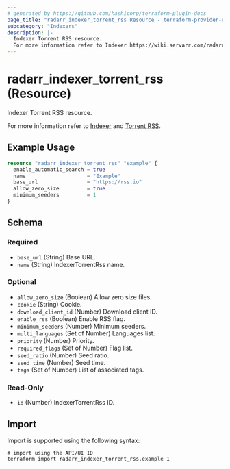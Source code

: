 ```yaml
---
# generated by https://github.com/hashicorp/terraform-plugin-docs
page_title: "radarr_indexer_torrent_rss Resource - terraform-provider-radarr"
subcategory: "Indexers"
description: |-
  Indexer Torrent RSS resource.
  For more information refer to Indexer https://wiki.servarr.com/radarr/settings#indexers and Torrent RSS https://wiki.servarr.com/radarr/supported#torrentrssindexer.
---
```


# radarr_indexer_torrent_rss (Resource)

<!-- subcategory:Indexers -->Indexer Torrent RSS resource.
For more information refer to [Indexer](https://wiki.servarr.com/radarr/settings#indexers) and [Torrent RSS](https://wiki.servarr.com/radarr/supported#torrentrssindexer).

## Example Usage

```terraform
resource "radarr_indexer_torrent_rss" "example" {
  enable_automatic_search = true
  name                    = "Example"
  base_url                = "https://rss.io"
  allow_zero_size         = true
  minimum_seeders         = 1
}
```

<!-- schema generated by tfplugindocs -->
## Schema

### Required

- `base_url` (String) Base URL.
- `name` (String) IndexerTorrentRss name.

### Optional

- `allow_zero_size` (Boolean) Allow zero size files.
- `cookie` (String) Cookie.
- `download_client_id` (Number) Download client ID.
- `enable_rss` (Boolean) Enable RSS flag.
- `minimum_seeders` (Number) Minimum seeders.
- `multi_languages` (Set of Number) Languages list.
- `priority` (Number) Priority.
- `required_flags` (Set of Number) Flag list.
- `seed_ratio` (Number) Seed ratio.
- `seed_time` (Number) Seed time.
- `tags` (Set of Number) List of associated tags.

### Read-Only

- `id` (Number) IndexerTorrentRss ID.

## Import

Import is supported using the following syntax:

```shell
# import using the API/UI ID
terraform import radarr_indexer_torrent_rss.example 1
```
